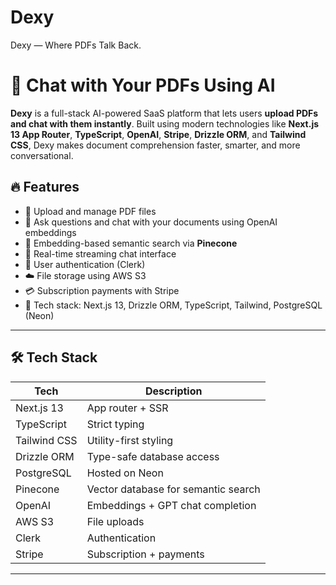 # Dexy
Dexy — Where PDFs Talk Back.

# 🚀 Chat with Your PDFs Using AI

**Dexy** is a full-stack AI-powered SaaS platform that lets users **upload PDFs and chat with them instantly**. Built using modern technologies like **Next.js 13 App Router**, **TypeScript**, **OpenAI**, **Stripe**, **Drizzle ORM**, and **Tailwind CSS**, Dexy makes document comprehension faster, smarter, and more conversational.

## 🔥 Features

- 📄 Upload and manage PDF files
- 🤖 Ask questions and chat with your documents using OpenAI embeddings
- 🧠 Embedding-based semantic search via **Pinecone**
- 💬 Real-time streaming chat interface
- 🔐 User authentication (Clerk)
- ☁️ File storage using AWS S3
- 💳 Subscription payments with Stripe
- 🧰 Tech stack: Next.js 13, Drizzle ORM, TypeScript, Tailwind, PostgreSQL (Neon)

---

## 🛠️ Tech Stack

| Tech        | Description                          |
|-------------|--------------------------------------|
| Next.js 13  | App router + SSR                     |
| TypeScript  | Strict typing                        |
| Tailwind CSS| Utility-first styling                |
| Drizzle ORM | Type-safe database access            |
| PostgreSQL  | Hosted on Neon                       |
| Pinecone    | Vector database for semantic search  |
| OpenAI      | Embeddings + GPT chat completion     |
| AWS S3      | File uploads                         |
| Clerk       | Authentication                       |
| Stripe      | Subscription + payments              |

---


